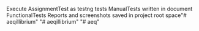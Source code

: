 Execute AssignmentTest as testng tests
ManualTests written in document FunctionalTests
Reports and screenshots saved in project root space"# aeqillibrium" 
"# aeqillibrium" 
"# aeq" 
